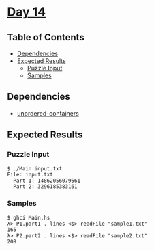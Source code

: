 # [Day 14](https://adventofcode.com/2020/day/14)

## Table of Contents

- [Dependencies](#dependencies)
- [Expected Results](#expected-results)
    + [Puzzle Input](#puzzle-input)
    + [Samples](#samples)

## Dependencies

- [unordered-containers]

## Expected Results

### Puzzle Input

```console
$ ./Main input.txt
File: input.txt
  Part 1: 14862056079561
  Part 2: 3296185383161
```

### Samples

```console
$ ghci Main.hs
λ> P1.part1 . lines <$> readFile "sample1.txt"
165
λ> P2.part2 . lines <$> readFile "sample2.txt"
208
```

[unordered-containers]: https://hackage.haskell.org/package/unordered-containers
